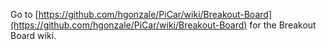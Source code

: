 Go to [https://github.com/hgonzale/PiCar/wiki/Breakout-Board](https://github.com/hgonzale/PiCar/wiki/Breakout-Board) for the Breakout Board wiki.

